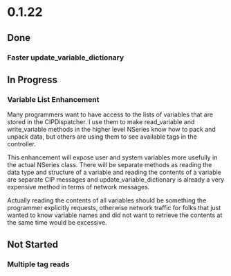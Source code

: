 # 0.1.22
## Done
### Faster update_variable_dictionary
## In Progress
### Variable List Enhancement
Many programmers want to have access to the lists of variables that are stored in the CIPDispatcher. I use them to 
make read_variable and write_variable methods in the higher level NSeries know how to pack and unpack data, but others
are using them to see available tags in the controller.

This enhancement will expose user and system variables more usefully in the actual NSeries class. 
There will be separate methods as reading the data type and structure of a variable and 
reading the contents of a variable are separate CIP messages and update_variable_dictionary 
is already a very expensive method in terms of network messages. 

Actually reading the contents of all variables should be something the programmer explicitly requests, 
otherwise network traffic for folks that just wanted to know variable names and did not want to retrieve 
the contents at the same time would be excessive.
## Not Started
### Multiple tag reads

